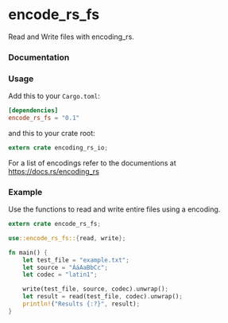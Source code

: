 # encode_rs_fs
Read and Write files with encoding_rs.

### Documentation

### Usage

Add this to your `Cargo.toml`:

```toml
[dependencies]
encode_rs_fs = "0.1"
```

and this to your crate root:

```rust
extern crate encoding_rs_io;
```

For a list of encodings refer to the documentions at https://docs.rs/encoding_rs

### Example

Use the functions to read and write entire files using a encoding.

```rust
extern crate encode_rs_fs;

use::encode_rs_fs::{read, write};

fn main() {
    let test_file = "example.txt";
    let source = "ÁáAaBbCc";
    let codec = "latin1";

    write(test_file, source, codec).unwrap();
    let result = read(test_file, codec).unwrap();
    println!("Results {:?}", result);
}
```
